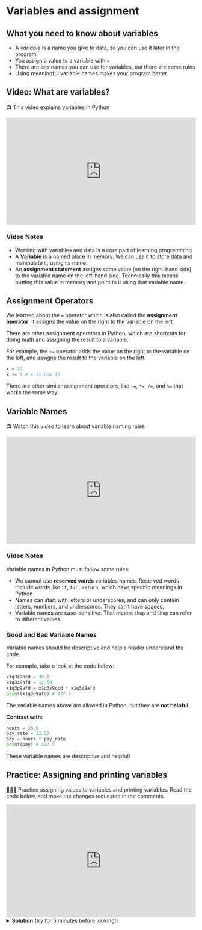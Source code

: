 # Variables and assignment

## What you need to know about variables

- A _variable_ is a name you give to data, so you can use it later in the program
- You assign a value to a variable with `=`
- There are lots names you can use for variables, but there are some rules
- Using meaningful variable names makes your program better

## Video: What are variables?

<aside>

📺 This video explains variables in Python

</aside>

<div style="position: relative; padding-bottom: 56.25%; height: 0;"><iframe src="https://www.youtube.com/embed/ZDjxKGNfJKo" title="YouTube video player" frameborder="0" allow="accelerometer; autoplay; clipboard-write; encrypted-media; gyroscope; picture-in-picture" allowfullscreen style="position: absolute; top: 0; left: 0; width: 100%; height: 100%;"></iframe></div>

<aside>

### Video Notes

- Working with variables and data is a core part of learning programming
- A **Variable** is a named place in memory. We can use it to store data and manipulate it, using its name.
- An **assignment statement** assigns some value (on the right-hand side) to the variable name on the left-hand side. Technically this means putting this value in memory and point to it using that variable name.

</aside>

## Assignment Operators

We learned about the `=` operator which is also called the **assignment operator**. It assigns the value on the right to the variable on the left.

There are other assignment operators in Python, which are shortcuts for doing math and assigning the result to a variable.

For example, the `+=` operator adds the value on the right to the variable on the left, and assigns the result to the variable on the left.

```python
x = 10
x += 5 # x is now 15
```

There are other similar assignment operators, like `-=`, `*=`, `/=`, and `%=` that works the same way.

## Variable Names

<aside>

📺 Watch this video to learn about variable naming rules

</aside>

<div style="position: relative; padding-bottom: 56.25%; height: 0;"><iframe src="https://www.youtube.com/embed/csYYlAITTzU" title="YouTube video player" frameborder="0" allow="accelerometer; autoplay; clipboard-write; encrypted-media; gyroscope; picture-in-picture" allowfullscreen style="position: absolute; top: 0; left: 0; width: 100%; height: 100%;"></iframe></div>

<aside>

### Video Notes

Variable names in Python must follow some rules:

- We cannot use **reserved words** variables names. Reserved words include words like `if`, `for,` `return`, which have specific meanings in Python
- Names can start with letters or underscores, and can only contain letters, numbers, and underscores. They can’t have spaces.
- Variable names are case-sensitive. That means `shop` and `Shop` can refer to different values.

</aside>

### Good and Bad Variable Names

Variable names should be descriptive and help a reader understand the code.

For example, take a look at the code below:

```python
x1q3z9ocd = 35.0
x1q3z9afd = 12.50
x1q3p9afd = x1q3z9ocd * x1q3z9afd
print(x1q3p9afd) # 437.5
```

The variable names above are allowed in Python, but they are **not helpful**.

**Contrast with:**

```python
hours = 35.0
pay_rate = 12.50
pay = hours * pay_rate
print(pay) # 437.5
```

These variable names are descriptive and helpful!

## Practice: Assigning and printing variables

<aside>

👩🏿‍💻 Practice assigning values to variables and printing variables. Read the code below, and make the changes requested in the comments.

</aside>

<iframe src="https://trinket.io/embed/python/5b7fff8d1d" width="100%" height="300" frameborder="0" marginwidth="0" marginheight="0" allowfullscreen></iframe>

<details>
<summary><strong>Solution</strong> (try for 5 minutes before looking!)</summary>

```python
books_read = 13
print(books_read)

meals_eaten = 4
meals_eaten = meals_eaten + 1
# you can use the += operator to do the same thing:
# meals_eaten += 1

print(meals_eaten)
```

</details>
